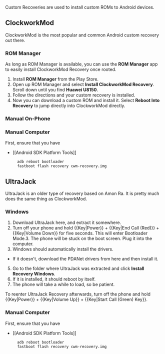 Custom Recoveries are used to install custom ROMs to Android devices.

## ClockworkMod

ClockworkMod is the most popular and common Android custom recovery out there.

### ROM Manager

As long as ROM Manager is available, you can use the **ROM Manager** app to easily install ClockworkMod Recovery once rooted.

1. Install **ROM Manager** from the Play Store.
2. Open up ROM Manager and select **Install ClockworkMod Recovery**. Scroll down until you find **Huawei U8150**.
3. Follow the directions and your custom recovery is installed.
4. Now you can download a custom ROM and install it. Select **Reboot Into Recovery** to jump directly into ClockworkMod directly.

### Manual On-Phone

### Manual Computer

First, ensure that you have 

* [[Android SDK Platform Tools]]

		adb reboot bootloader
		fastboot flash recovery cwm-recovery.img
## UltraJack

UltraJack is an older type of recovery based on Amon Ra. It is pretty much does the same thing as ClockworkMod.

### Windows

1. Download UltraJack here, and extract it somewhere.
2. Turn off your phone and hold {{Key|Power}} + {{Key|End Call (Red)}} + {{Key|Volume Down}} for five seconds. This will enter Bootloader Mode.3. The phone will be stuck on the boot screen. Plug it into the computer.
4. Windows should automatically install the drivers. 
  * If it doesn't, download the PDANet drivers from here and then install it.
5. Go to the folder where UltraJack was extracted and click **Install Recovery Windows**.
6. If it is installed, it should reboot by itself. 
7. The phone will take a while to load, so be patient.

To reenter UltraJack Recovery afterwards, turn off the phone and hold {{Key|Power}} + {{Key|Volume Up}} + {{Key|Start Call (Green) Key}}.

### Manual Computer

First, ensure that you have

* [[Android SDK Platform Tools]]

		adb reboot bootloader
		fastboot flash recovery cwm-recovery.img